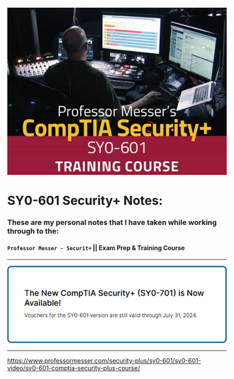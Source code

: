 ![](Images/240509-1.jpg)

# SY0-601 Security+ Notes:

### These are my personal notes that I have taken while working through to the:
#### `Professor Messer - Securit+`   ||  Exam Prep & Training Course

-----

![](Images/240509-94.png)

-----

https://www.professormesser.com/security-plus/sy0-601/sy0-601-video/sy0-601-comptia-security-plus-course/
